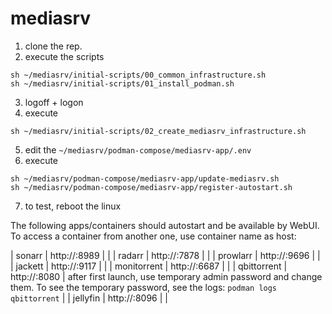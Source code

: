 # mediasrv

1. clone the rep.
2. execute the scripts
```
sh ~/mediasrv/initial-scripts/00_common_infrastructure.sh
sh ~/mediasrv/initial-scripts/01_install_podman.sh
```
3. logoff + logon
4. execute
```
sh ~/mediasrv/initial-scripts/02_create_mediasrv_infrastructure.sh
```
5. edit the ```~/mediasrv/podman-compose/mediasrv-app/.env```
6. execute
```
sh ~/mediasrv/podman-compose/mediasrv-app/update-mediasrv.sh
sh ~/mediasrv/podman-compose/mediasrv-app/register-autostart.sh
```
7. to test, reboot the linux

The following apps/containers should autostart and be available by WebUI. To access a container from another one, use container name as host:

| sonarr      | http://<ip>:8989 | |
| radarr      | http://<ip>:7878 | |
| prowlarr    | http://<ip>:9696 | |
| jackett     | http://<ip>:9117 | |
| monitorrent | http://<ip>:6687 | |
| qbittorrent | http://<ip>:8080 | after first launch, use temporary admin password and change them. To see the temporary password, see the logs: ```podman logs qbittorrent``` |
| jellyfin    | http://<ip>:8096 | |
